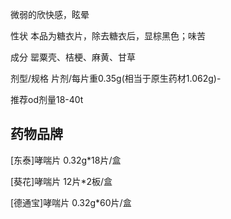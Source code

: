 微弱的欣快感，眩晕

性状
本品为糖衣片，除去糖衣后，显棕黑色；味苦

成分
罂粟壳、桔梗、麻黄、甘草

剂型/规格
片剂/每片重0.35g(相当于原生药材1.062g)-

推荐od剂量18-40t

## 药物品牌

[东泰]哮喘片 0.32g*18片/盒

[葵花]哮喘片 12片*2板/盒

[德通宝]哮喘片 0.32g*60片/盒
